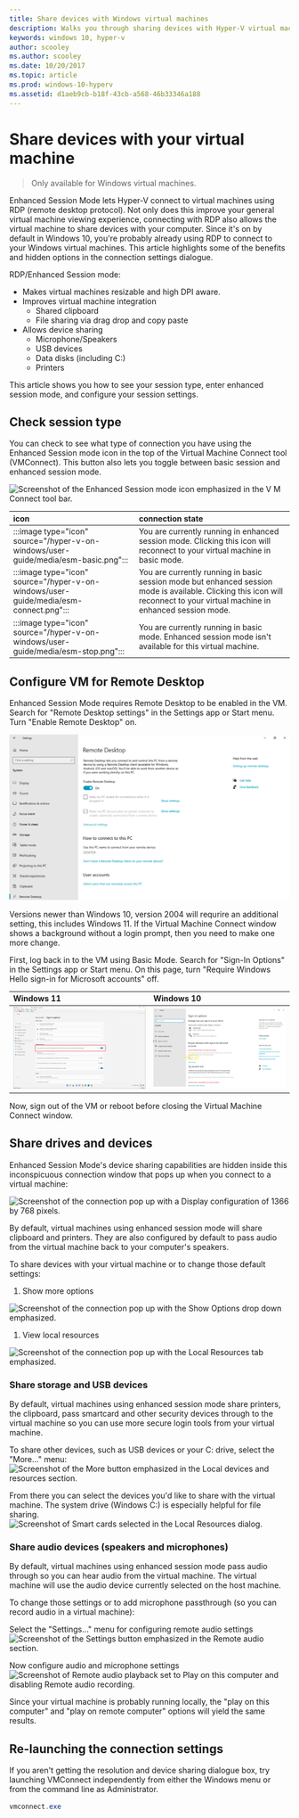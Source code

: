 ```yaml
---
title: Share devices with Windows virtual machines
description: Walks you through sharing devices with Hyper-V virtual machines (USB, audio, microphone, and mounted drives)
keywords: windows 10, hyper-v
author: scooley
ms.author: scooley
ms.date: 10/20/2017
ms.topic: article
ms.prod: windows-10-hyperv
ms.assetid: d1aeb9cb-b18f-43cb-a568-46b33346a188
---
```


# Share devices with your virtual machine

> Only available for Windows virtual machines.

Enhanced Session Mode lets Hyper-V connect to virtual machines using RDP (remote desktop protocol).  Not only does this improve your general virtual machine viewing experience, connecting with RDP also allows the virtual machine to share devices with your computer.  Since it's on by default in Windows 10, you're probably already using RDP to connect to your Windows virtual machines.  This article highlights some of the benefits and hidden options in the connection settings dialogue.

RDP/Enhanced Session mode:

* Makes virtual machines resizable and high DPI aware.
* Improves virtual machine integration
  * Shared clipboard
  * File sharing via drag drop and copy paste
* Allows device sharing
  * Microphone/Speakers
  * USB devices
  * Data disks (including C:)
  * Printers

This article shows you how to see your session type, enter enhanced session mode, and configure your session settings.

## Check session type

You can check to see what type of connection you have using the Enhanced Session mode icon in the top of the Virtual Machine Connect tool (VMConnect).  This button also lets you toggle between basic session and enhanced session mode.

![Screenshot of the Enhanced Session mode icon emphasized in the V M Connect tool bar.](media/esm-button-location.png)

| icon | connection state |
|:-----|:---------|
|:::image type="icon" source="/hyper-v-on-windows/user-guide/media/esm-basic.png":::| You are currently running in enhanced session mode.  Clicking this icon will reconnect to your virtual machine in basic mode. |
|:::image type="icon" source="/hyper-v-on-windows/user-guide/media/esm-connect.png":::| You are currently running in basic session mode but enhanced session mode is available.  Clicking this icon will reconnect to your virtual machine in enhanced session mode.  |
|:::image type="icon" source="/hyper-v-on-windows/user-guide/media/esm-stop.png":::| You are currently running in basic mode.  Enhanced session mode isn't available for this virtual machine. |

## Configure VM for Remote Desktop

Enhanced Session Mode requires Remote Desktop to be enabled in the VM. Search for "Remote Desktop settings" in the Settings app or Start menu. Turn "Enable Remote Desktop" on.

![Enable Remote Desktop](media/remote-desktop-settings.png)

Versions newer than Windows 10, version 2004 will requrire an additional setting, this includes Windows 11. If the Virtual Machine Connect window shows a background without a login prompt, then you need to make one more change.

First, log back in to the VM using Basic Mode. Search for "Sign-In Options" in the Settings app or Start menu. 
On this page, turn "Require Windows Hello sign-in for Microsoft accounts" off. 

| Windows 11 | Windows 10 |
|:----|:----|
| ![Disable Require Windows Hello sign-in Win 11](media/sign-in-options-win11.png) | ![Disable Require Windows Hello sign-in](media/sign-in-options.png) |

Now, sign out of the VM or reboot before closing the Virtual Machine Connect window.

## Share drives and devices

Enhanced Session Mode's device sharing capabilities are hidden inside this inconspicuous connection window that pops up when you connect to a virtual machine:

![Screenshot of the connection pop up with a Display configuration of 1366 by 768 pixels.](media/esm-default-view.png)

By default, virtual machines using enhanced session mode will share clipboard and printers.  They are also configured by default to pass audio from the virtual machine back to your computer's speakers.

To share devices with your virtual machine or to change those default settings:

1. Show more options

  ![Screenshot of the connection pop up with the Show Options drop down emphasized.](media/esm-show-options.png)

1. View local resources

  ![Screenshot of the connection pop up with the Local Resources tab emphasized.](media/esm-local-resources.png)

### Share storage and USB devices

By default, virtual machines using enhanced session mode share printers, the clipboard, pass smartcard and other security devices through to the virtual machine so you can use more secure login tools from your virtual machine.

To share other devices, such as USB devices or your C: drive, select the "More..." menu:  
![Screenshot of the More button emphasized in the Local devices and resources section.](media/esm-more-devices.png)

From there you can select the devices you'd like to share with the virtual machine.  The system drive (Windows C:) is especially helpful for file sharing.  
![Screenshot of Smart cards selected in the Local Resources dialog.](media/esm-drives-usb.png)

### Share audio devices (speakers and microphones)

By default, virtual machines using enhanced session mode pass audio through so you can hear audio from the virtual machine.  The virtual machine will use the audio device currently selected on the host machine.

To change those settings or to add microphone passthrough (so you can record audio in a virtual machine):

Select the "Settings..." menu for configuring remote audio settings  
![Screenshot of the Settings button emphasized in the Remote audio section.](media/esm-audio.png)

Now configure audio and microphone settings  
![Screenshot of Remote audio playback set to Play on this computer and disabling Remote audio recording.](media/esm-audio-settings.png)

Since your virtual machine is probably running locally, the "play on this computer" and "play on remote computer" options will yield the same results.

## Re-launching the connection settings

If you aren't getting the resolution and device sharing dialogue box, try launching VMConnect independently from either the Windows menu or from the command line as Administrator.  

``` Powershell
vmconnect.exe
```
